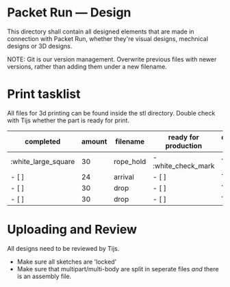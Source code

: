 # Packet Run — Design
This directory shall contain all designed elements that are made in connection
with Packet Run, whether they're visual designs, mechnical designs or 3D
designs.

NOTE: Git is our version management. Overwrite previous files with newer
versions, rather than adding them under a new filename.

# Print tasklist
All files for 3d printing can be found inside the stl directory. Double check with Tijs whether the part is ready for print.

| completed | amount | filename | ready for production | design by |
| --- | --- | --- | --- | --- |
| :white_large_square | 30 | rope_hold | - :white_check_mark | Tijs |
| - [ ] | 24 | arrival | - [ ] | Tijs |
| - [ ] | 30 | drop | - [ ] | Tijs |
| - [ ] | 30 | drop | - [ ] | Tijs |

<!-- - [ ] 30x ––– rope_hold 
- [ ] 24x ––– arrival
- [ ] 24x ––– drop
- [ ] 50x ––– peg
- [ ] 1x  ––– desk_departure
- [ ] 1x  ––– packet_distribution -->

# Uploading and Review
All designs need to be reviewed by Tijs.
- Make sure all sketches are 'locked'
- Make sure that multipart/multi-body are split in seperate files _and_ there is an assembly file.



